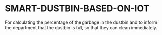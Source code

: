 # SMART-DUSTBIN-BASED-ON-IOT
For calculating the percentage of the garbage in the dustbin and to inform the department that the dustbin is full, so that they can clean immediately.
